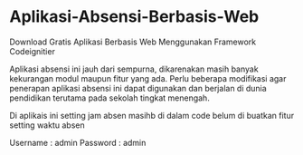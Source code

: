 # Aplikasi-Absensi-Berbasis-Web
Download Gratis Aplikasi Berbasis Web Menggunakan Framework Codeignitier

Aplikasi absensi ini jauh dari sempurna, dikarenakan masih banyak kekurangan modul maupun fitur yang ada. Perlu beberapa modifikasi agar penerapan aplikasi absensi ini dapat digunakan dan berjalan di dunia pendidikan terutama pada sekolah tingkat menengah.

Di aplikais ini setting jam absen masihb di dalam code belum di buatkan fitur setting waktu absen

Username : admin
Password : admin
